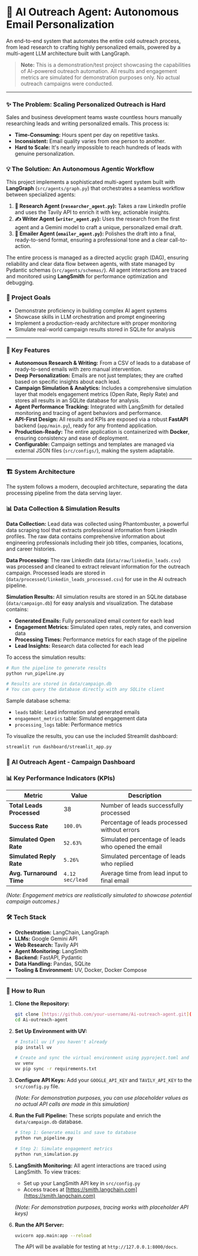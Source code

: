 # 🤖 AI Outreach Agent: Autonomous Email Personalization

An end-to-end system that automates the entire cold outreach process, from lead research to crafting highly personalized emails, powered by a multi-agent LLM architecture built with LangGraph.

> **Note:** This is a demonstration/test project showcasing the capabilities of AI-powered outreach automation. All results and engagement metrics are simulated for demonstration purposes only. No actual outreach campaigns were conducted.

---

### ✨ The Problem: Scaling Personalized Outreach is Hard

Sales and business development teams waste countless hours manually researching leads and writing personalized emails. This process is:
* **Time-Consuming:** Hours spent per day on repetitive tasks.
* **Inconsistent:** Email quality varies from one person to another.
* **Hard to Scale:** It's nearly impossible to reach hundreds of leads with genuine personalization.

### 💡 The Solution: An Autonomous Agentic Workflow

This project implements a sophisticated multi-agent system built with **LangGraph** (`src/agents/graph.py`) that orchestrates a seamless workflow between specialized agents:

1.  **🔎 Research Agent (`researcher_agent.py`):** Takes a raw LinkedIn profile and uses the Tavily API to enrich it with key, actionable insights.
2.  **✍️ Writer Agent (`writer_agent.py`):** Uses the research from the first agent and a Gemini model to craft a unique, personalized email draft.
3.  **📧 Emailer Agent (`emailer_agent.py`):** Polishes the draft into a final, ready-to-send format, ensuring a professional tone and a clear call-to-action.

The entire process is managed as a directed acyclic graph (DAG), ensuring reliability and clear data flow between agents, with state managed by Pydantic schemas (`src/agents/schemas/`). All agent interactions are traced and monitored using **LangSmith** for performance optimization and debugging.

### 🎯 Project Goals

* Demonstrate proficiency in building complex AI agent systems
* Showcase skills in LLM orchestration and prompt engineering
* Implement a production-ready architecture with proper monitoring
* Simulate real-world campaign results stored in SQLite for analysis

---

### 🚀 Key Features

* **Autonomous Research & Writing:** From a CSV of leads to a database of ready-to-send emails with zero manual intervention.
* **Deep Personalization:** Emails are not just templates; they are crafted based on specific insights about each lead.
* **Campaign Simulation & Analytics:** Includes a comprehensive simulation layer that models engagement metrics (Open Rate, Reply Rate) and stores all results in an SQLite database for analysis.
* **Agent Performance Tracking:** Integrated with LangSmith for detailed monitoring and tracing of agent behaviors and performance.
* **API-First Design:** All results and KPIs are exposed via a robust **FastAPI** backend (`app/main.py`), ready for any frontend application.
* **Production-Ready:** The entire application is containerized with **Docker**, ensuring consistency and ease of deployment.
* **Configurable:** Campaign settings and templates are managed via external JSON files (`src/configs/`), making the system adaptable.

---

### 🏗️ System Architecture

The system follows a modern, decoupled architecture, separating the data processing pipeline from the data serving layer.


### 📊 Data Collection & Simulation Results

**Data Collection:** Lead data was collected using Phantombuster, a powerful data scraping tool that extracts professional information from LinkedIn profiles. The raw data contains comprehensive information about engineering professionals including their job titles, companies, locations, and career histories.

**Data Processing:** The raw LinkedIn data (`data/raw/linkedin_leads.csv`) was processed and cleaned to extract relevant information for the outreach campaign. Processed leads are stored in (`data/processed/linkedin_leads_processed.csv`) for use in the AI outreach pipeline.

**Simulation Results:** All simulation results are stored in an SQLite database (`data/campaign.db`) for easy analysis and visualization. The database contains:

* **Generated Emails:** Fully personalized email content for each lead
* **Engagement Metrics:** Simulated open rates, reply rates, and conversion data
* **Processing Times:** Performance metrics for each stage of the pipeline
* **Lead Insights:** Research data collected for each lead

To access the simulation results:
```bash
# Run the pipeline to generate results
python run_pipeline.py

# Results are stored in data/campaign.db
# You can query the database directly with any SQLite client
```

Sample database schema:
* `leads` table: Lead information and generated emails
* `engagement_metrics` table: Simulated engagement data
* `processing_logs` table: Performance metrics

To visualize the results, you can use the included Streamlit dashboard:
```bash
streamlit run dashboard/streamlit_app.py
```

### 🤖 AI Outreach Agent - Campaign Dashboard

### 📊 Key Performance Indicators (KPIs)

| Metric                        | Value                 | Description                                    |
| ----------------------------- | --------------------- | ---------------------------------------------- |
| **Total Leads Processed** | 38                    | Number of leads successfully processed         |
| **Success Rate** | `100.0%`              | Percentage of leads processed without errors   |
| **Simulated Open Rate** | `52.63%`              | Simulated percentage of leads who opened the email|
| **Simulated Reply Rate** | `5.26%`               | Simulated percentage of leads who replied      |
| **Avg. Turnaround Time** | `4.12 sec/lead`       | Average time from lead input to final email    |

*(Note: Engagement metrics are realistically simulated to showcase potential campaign outcomes.)*


### 🛠️ Tech Stack

* **Orchestration:** LangChain, LangGraph
* **LLMs:** Google Gemini API
* **Web Research:** Tavily API
* **Agent Monitoring:** LangSmith
* **Backend:** FastAPI, Pydantic
* **Data Handling:** Pandas, SQLite
* **Tooling & Environment:** UV, Docker, Docker Compose

---

### 🚀 How to Run

1.  **Clone the Repository:**
    ```bash
    git clone [https://github.com/your-username/Ai-outreach-agent.git](https://github.com/your-username/Ai-outreach-agent.git)
    cd Ai-outreach-agent
    ```

2.  **Set Up Environment with UV:**
    ```bash
    # Install uv if you haven't already
    pip install uv

    # Create and sync the virtual environment using pyproject.toml and requirements.txt
    uv venv
    uv pip sync -r requirements.txt
    ```

3.  **Configure API Keys:**
    Add your `GOOGLE_API_KEY` and `TAVILY_API_KEY` to the `src/config.py` file.
    
    *(Note: For demonstration purposes, you can use placeholder values as no actual API calls are made in this simulation)*

4.  **Run the Full Pipeline:**
    These scripts populate and enrich the `data/campaign.db` database.
    ```bash
    # Step 1: Generate emails and save to database
    python run_pipeline.py

    # Step 2: Simulate engagement metrics
    python run_simulation.py
    ```

5.  **LangSmith Monitoring:**
    All agent interactions are traced using LangSmith. To view traces:
    * Set up your LangSmith API key in `src/config.py`
    * Access traces at [https://smith.langchain.com](https://smith.langchain.com)
    
    *(Note: For demonstration purposes, tracing works with placeholder API keys)*

6.  **Run the API Server:**
    ```bash
    uvicorn app.main:app --reload
    ```
    The API will be available for testing at `http://127.0.0.1:8000/docs`.